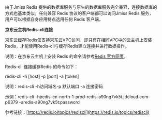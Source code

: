 由于Jmiss Redis 提供的数据库服务与原生的数据库服务完全兼容，连接数据库的方式也基本类似。任何兼容 Redis 协议的客户端都可以访问Jmiss Redis 服务，用户可以根据自身应用特点选用任何 Redis 客户端。

**京东云主机Redis-cli连接**

京东云缓存Redis仅支持京东云VPC访问，即只有在相同VPC中的云主机上安装Redis，才能使用Redis-cli与缓存Redis建立连接并进行数据操作。

说明：在京东云主机上安装 Redis 的命令请参考[Redis 官方网页](https://redis.io/download " Redis 官方网页")。

Redis-cli 连接缓存Redis 的命令如下：

redis-cli -h [host] -p [port] -a [token]

说明：redis-cli -h访问域名-p 默认端口 -a 连接密码

示例：redis-cli -hjredis-cn-north-1-prod-redis-a90ng7vk5t.jdcloud.com-p6379 -aredis-a90ng7vk5t:password

参考链接：[https://redis.io/topics/rediscli](https://redis.io/topics/rediscli)